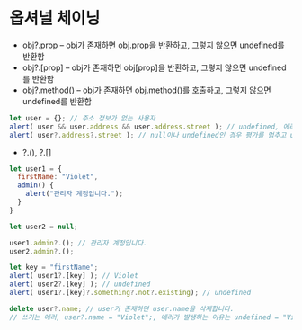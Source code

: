 # 옵셔널 체이닝
- obj?.prop – obj가 존재하면 obj.prop을 반환하고, 그렇지 않으면 undefined를 반환함
- obj?.[prop] – obj가 존재하면 obj[prop]을 반환하고, 그렇지 않으면 undefined를 반환함
- obj?.method() – obj가 존재하면 obj.method()를 호출하고, 그렇지 않으면 undefined를 반환함
```js
let user = {}; // 주소 정보가 없는 사용자
alert( user && user.address && user.address.street ); // undefined, 에러가 발생하지 않습니다.
alert( user?.address?.street ); // null이나 undefined인 경우 평가를 멈추고 undefined 반환. 에러가 발생하지 않습니다.
```
- ?.(), ?.[]
```js
let user1 = {
  firstName: "Violet",
  admin() {
    alert("관리자 계정입니다.");
  }
}

let user2 = null;

user1.admin?.(); // 관리자 계정입니다.
user2.admin?.();

let key = "firstName";
alert( user1?.[key] ); // Violet
alert( user2?.[key] ); // undefined
alert( user1?.[key]?.something?.not?.existing); // undefined

delete user?.name; // user가 존재하면 user.name을 삭제합니다.
// 쓰기는 에러, user?.name = "Violet";, 에러가 발생하는 이유는 undefined = "Violet"이 되기 때문
```